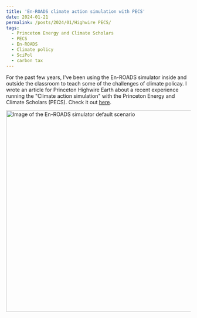 ```yaml
---
title: 'En-ROADS climate action simulation with PECS'
date: 2024-01-21
permalink: /posts/2024/01/Highwire PECS/
tags:
  - Princeton Energy and Climate Scholars
  - PECS
  - En-ROADS
  - Climate policy
  - SciPol
  - carbon tax
---
```


For the past few years, I've been using the En-ROADS simulator inside and outside the classroom to teach some of the challenges of climate policay.
I wrote an article for  Princeton Highwire Earth about a recent experience running the "Climate action simulation" 
with the Princeton Energy and Climate Scholars (PECS). Check it out
<a href="https://highwire.princeton.edu/2024/01/21/cooperation-and-carbon-taxes-confronting-the-challenges-of-climate-policy-with-the-en-roads-climate-solutions-simulator-and-princetons-energy-and-climate-scholars/">here</a>. 


<p align="left">
  <img src="https://i0.wp.com/highwire.princeton.edu/wp-content/uploads/sites/340/2024/01/Screen-Shot-2024-01-21-at-4.37.49-PM.png?ssl=1" width="550" title="Image of the En-ROADS simulator default scenario" >
</p> 
